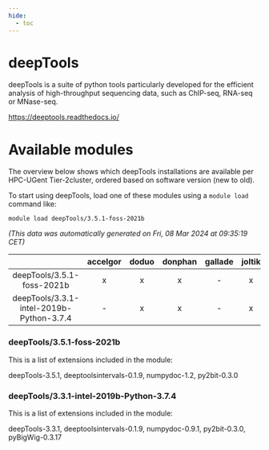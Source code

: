 ```yaml
---
hide:
  - toc
---
```


deepTools
=========


deepTools is a suite of python tools particularly developed for the efficient analysis of high-throughput sequencing data, such as ChIP-seq, RNA-seq or MNase-seq.

https://deeptools.readthedocs.io/
# Available modules


The overview below shows which deepTools installations are available per HPC-UGent Tier-2cluster, ordered based on software version (new to old).

To start using deepTools, load one of these modules using a `module load` command like:

```shell
module load deepTools/3.5.1-foss-2021b
```

*(This data was automatically generated on Fri, 08 Mar 2024 at 09:35:19 CET)*  

| |accelgor|doduo|donphan|gallade|joltik|skitty|
| :---: | :---: | :---: | :---: | :---: | :---: | :---: |
|deepTools/3.5.1-foss-2021b|x|x|x|-|x|x|
|deepTools/3.3.1-intel-2019b-Python-3.7.4|-|x|x|-|x|x|


### deepTools/3.5.1-foss-2021b

This is a list of extensions included in the module:

deepTools-3.5.1, deeptoolsintervals-0.1.9, numpydoc-1.2, py2bit-0.3.0

### deepTools/3.3.1-intel-2019b-Python-3.7.4

This is a list of extensions included in the module:

deepTools-3.3.1, deeptoolsintervals-0.1.9, numpydoc-0.9.1, py2bit-0.3.0, pyBigWig-0.3.17